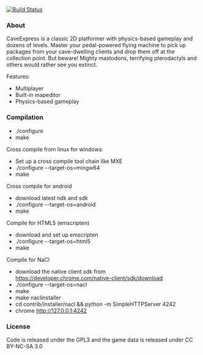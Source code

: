 [![Build Status](https://travis-ci.org/mgerhardy/caveexpress.svg?branch=master)](https://travis-ci.org/mgerhardy/caveexpress)

### About
CaveExpress is a classic 2D platformer with physics-based gameplay
and dozens of levels. Master your pedal-powered flying machine to
pick up packages from your cave-dwelling clients and drop them off
at the collection point. But beware! Mighty mastodons, terrifying
pterodactyls and others would rather see you extinct.

Features:
* Multiplayer
* Built-in mapeditor
* Physics-based gameplay

### Compilation
* ./configure
* make

Cross compile from linux for windows:
* Set up a cross compile tool chain like MXE
* ./configure --target-os=mingw64
* make

Cross compile for android
* download latest ndk and sdk
* ./configure --target-os=android
* make

Compile for HTML5 (emscripten)
* download and set up emscripten
* ./configure --target-os=html5
* make

Compile for NaCl
* download the native client sdk from https://developer.chrome.com/native-client/sdk/download
* ./configure --target-os=nacl
* make
* make naclinstaller
* cd contrib/installer/nacl && python -m SimpleHTTPServer 4242
* chrome http://127.0.0.1:4242

### License
Code is released under the GPL3 and the game data is released
under CC BY-NC-SA 3.0
